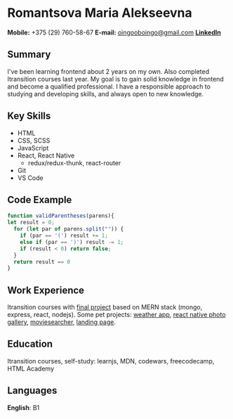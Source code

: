 # Romantsova Maria Alekseevna

**Mobile:** +375 (29) 760-58-67
**E-mail:** oingooboingo@gmail.com
[**LinkedIn**](https://linkedin.com/in/mariaromantsova)

## Summary
I've been learning frontend about 2 years on my own. Also completed Itransition courses last year. My goal is to gain solid knowledge in frontend and become a qualified professional. I have a responsible approach to studying and developing skills, and always open to new knowledge.

## Key Skills
- HTML
- CSS, SCSS
- JavaScript
- React, React Native
  - redux/redux-thunk, react-router
- Git
- VS Code

## Code Example
```javascript
function validParentheses(parens){
let result = 0;
  for (let par of parens.split("")) {
    if (par == '(') result += 1;
    else if (par == ')') result -= 1;
    if (result < 0) return false;
  }
  return result == 0
}
```

## Work Experience

Itransition courses with [final project](https://github.com/flowerpower888/musicsearcher) based on MERN stack (mongo, express, react, nodejs). Some pet projects: [weather app](https://github.com/flowerpower888/weather-app), [react native photo gallery](https://github.com/flowerpower888/rn-unsplash-gallery), [moviesearcher](https://github.com/flowerpower888/moviesearcher), [landing page](https://github.com/flowerpower888/suada).

## Education

Itransition courses, self-study: learnjs, MDN, codewars, freecodecamp, HTML Academy

## Languages

**English**: B1